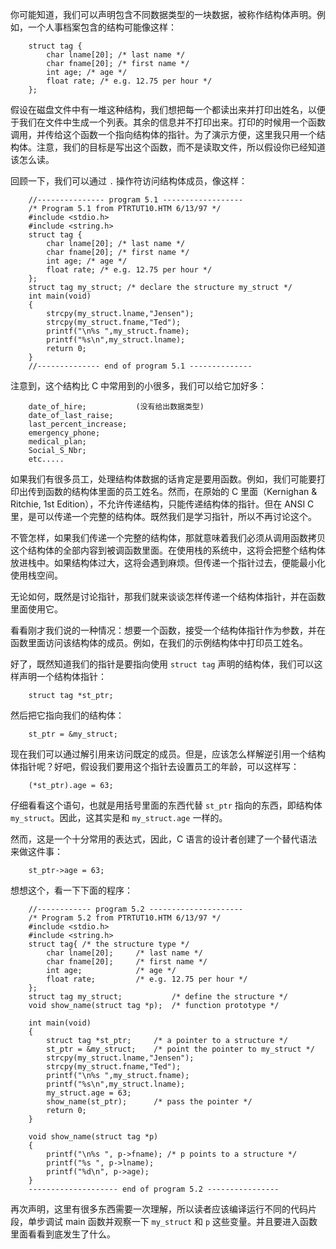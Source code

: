 你可能知道，我们可以声明包含不同数据类型的一块数据，被称作结构体声明。例如，一个人事档案包含的结构可能像这样：

```
    struct tag {
        char lname[20]; /* last name */
        char fname[20]; /* first name */
        int age; /* age */
        float rate; /* e.g. 12.75 per hour */
    };
```

假设在磁盘文件中有一堆这种结构，我们想把每一个都读出来并打印出姓名，以便于我们在文件中生成一个列表。其余的信息并不打印出来。打印的时候用一个函数调用，并传给这个函数一个指向结构体的指针。为了演示方便，这里我只用一个结构体。注意，我们的目标是写出这个函数，而不是读取文件，所以假设你已经知道该怎么读。

回顾一下，我们可以通过 `.` 操作符访问结构体成员，像这样：

```
    //--------------- program 5.1 ------------------
    /* Program 5.1 from PTRTUT10.HTM 6/13/97 */
    #include <stdio.h>
    #include <string.h>
    struct tag {
        char lname[20]; /* last name */
        char fname[20]; /* first name */
        int age; /* age */
        float rate; /* e.g. 12.75 per hour */
    };
    struct tag my_struct; /* declare the structure my_struct */
    int main(void)
    {
        strcpy(my_struct.lname,"Jensen");
        strcpy(my_struct.fname,"Ted");
        printf("\n%s ",my_struct.fname);
        printf("%s\n",my_struct.lname);
        return 0;
    }
    //-------------- end of program 5.1 --------------
```

注意到，这个结构比 C 中常用到的小很多，我们可以给它加好多：

```
    date_of_hire;           (没有给出数据类型)
    date_of_last_raise;
    last_percent_increase;
    emergency_phone;
    medical_plan;
    Social_S_Nbr;
    etc.....
```

如果我们有很多员工，处理结构体数据的话肯定是要用函数。例如，我们可能要打印出传到函数的结构体里面的员工姓名。然而，在原始的 C 里面（Kernighan & Ritchie, 1st Edition），不允许传递结构，只能传递结构体的指针。但在 ANSI C 里，是可以传递一个完整的结构体。既然我们是学习指针，所以不再讨论这个。

不管怎样，如果我们传递一个完整的结构体，那就意味着我们必须从调用函数拷贝这个结构体的全部内容到被调函数里面。在使用栈的系统中，这将会把整个结构体放进栈中。如果结构体过大，这将会遇到麻烦。但传递一个指针过去，便能最小化使用栈空间。

无论如何，既然是讨论指针，那我们就来谈谈怎样传递一个结构体指针，并在函数里面使用它。

看看刚才我们说的一种情况：想要一个函数，接受一个结构体指针作为参数，并在函数里面访问该结构体的成员。例如，在我们的示例结构体中打印员工姓名。

好了，既然知道我们的指针是要指向使用 `struct tag` 声明的结构体，我们可以这样声明一个结构体指针：

```
    struct tag *st_ptr;
```

然后把它指向我们的结构体：

```
    st_ptr = &my_struct;
```

现在我们可以通过解引用来访问既定的成员。但是，应该怎么样解逆引用一个结构体指针呢？好吧，假设我们要用这个指针去设置员工的年龄，可以这样写：

```
    (*st_ptr).age = 63;
```

仔细看看这个语句，也就是用括号里面的东西代替 `st_ptr` 指向的东西，即结构体 `my_struct`。因此，这其实是和 `my_struct.age` 一样的。

然而，这是一个十分常用的表达式，因此，C 语言的设计者创建了一个替代语法来做这件事：

```
    st_ptr->age = 63;
```

想想这个，看一下下面的程序：

```
    //------------ program 5.2 ---------------------
    /* Program 5.2 from PTRTUT10.HTM 6/13/97 */
    #include <stdio.h>
    #include <string.h>
    struct tag{ /* the structure type */
        char lname[20];     /* last name */
        char fname[20];     /* first name */
        int age;            /* age */
        float rate;         /* e.g. 12.75 per hour */
    };
    struct tag my_struct;           /* define the structure */
    void show_name(struct tag *p);  /* function prototype */
    
    int main(void)
    {
        struct tag *st_ptr;     /* a pointer to a structure */
        st_ptr = &my_struct;    /* point the pointer to my_struct */
        strcpy(my_struct.lname,"Jensen");
        strcpy(my_struct.fname,"Ted");
        printf("\n%s ",my_struct.fname);
        printf("%s\n",my_struct.lname);
        my_struct.age = 63;
        show_name(st_ptr);      /* pass the pointer */
        return 0;
    }
    
    void show_name(struct tag *p)
    {
        printf("\n%s ", p->fname); /* p points to a structure */
        printf("%s ", p->lname);
        printf("%d\n", p->age);
    }
    -------------------- end of program 5.2 ----------------
```

再次声明，这里有很多东西需要一次理解，所以读者应该编译运行不同的代码片段，单步调试 main 函数并观察一下 `my_struct` 和 `p` 这些变量。并且要进入函数里面看看到底发生了什么。
